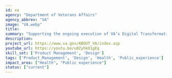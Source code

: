 ```yaml
---
id: va
agency: "Department of Veterans Affairs"
agency_abbrev: "VA"
image: "VA.webp"
title: 
summary: "Supporting the ongoing execution of VA’s Digital Transformation Strategy through IT Modernization; developing and delivering innovative digital tools and experiences for the benefit of all Veterans and their families."
description: 
project_url: https://www.va.gov/ABOUT_VA/index.asp
youtube_url: https://youtu.be/u0ZyhkO1gEg
skill_set: ['Product Management', 'Design']
tags: ['Product_Management', 'Design', 'Health', 'Public_experience']
impact_area: ["Health", "Public experience"]
status: ["current"]
---
```


